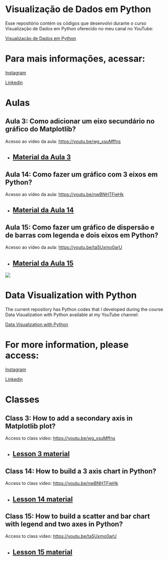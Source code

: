 # Visualização de Dados em Python 

Esse repositório contém os códigos que desenvolvi durante o curso Visualização de Dados em Python oferecido no meu canal no YouTube:

[Visualização de Dados em Python](https://youtube.com/playlist?list=PL25cWjt4YLO1VPal94CnNF4Iaa2sMnu0d)

# Para mais informações, acessar: 

[Instagram](https://www.instagram.com/prof_amandalemette/)

[Linkedin](https://www.linkedin.com/in/amanda-lemette-brand%C3%A3o-83280918b)

# Aulas

## Aula 3: Como adicionar um eixo secundário no gráfico do Matplotlib?

Acesso ao vídeo da aula: https://youtu.be/wg_xsuMffns

- <h2 id="aula03"><a href="https://github.com/amandalemette/Visualizacao-de-Dados-em-Python/tree/main/Aula03">Material da Aula 3</a></h2>

## Aula 14: Como fazer um gráfico com 3 eixos em Python? 

Acesso ao vídeo da aula: https://youtu.be/nwBNHTFieHk

- <h2 id="aula14"><a href="https://github.com/amandalemette/Visualizacao-de-Dados-em-Python/tree/main/Aula14">Material da Aula 14</a></h2>

## Aula 15: Como fazer um gráfico de dispersão e de barras com legenda e dois eixos em Python?

Acesso ao vídeo da aula: https://youtu.be/ta5Uxmo0arU

- <h2 id="aula15"><a href="https://github.com/amandalemette/Visualizacao-de-Dados-em-Python/tree/main/Aula15">Material da Aula 15</a></h2>

<img src="https://github.com/amandalemette/Visualizacao-de-Dados-em-Python/blob/7c83b4d06b89c1452475d6f08c432a224e156673/Images/section_divider1.png?raw=true"/>

# Data Visualization with Python 

The current repository has Python codes that I developed during the course Data Visualization with Python available at my YouTube channel:

[Data Visualization with Python ](https://youtube.com/playlist?list=PL25cWjt4YLO1VPal94CnNF4Iaa2sMnu0d)

# For more information, please access:  

[Instagram](https://www.instagram.com/prof_amandalemette/)

[Linkedin](https://www.linkedin.com/in/amanda-lemette-brand%C3%A3o-83280918b)

# Classes

## Class 3: How to add a secondary axis in Matplotlib plot?

Access to class video: https://youtu.be/wg_xsuMffns

- <h2 id="aula03"><a href="https://github.com/amandalemette/Visualizacao-de-Dados-em-Python/tree/main/Aula03">Lesson 3 material</a></h2>

## Class 14: How to build a 3 axis chart in Python?

Access to class video: https://youtu.be/nwBNHTFieHk

- <h2 id="aula14"><a href="https://github.com/amandalemette/Visualizacao-de-Dados-em-Python/tree/main/Aula14">Lesson 14 material</a></h2>

## Class 15: How to build a scatter and bar chart with legend and two axes in Python?

Access to class video: https://youtu.be/ta5Uxmo0arU

- <h2 id="aula15"><a href="https://github.com/amandalemette/Visualizacao-de-Dados-em-Python/tree/main/Aula15">Lesson 15 material</a></h2>





